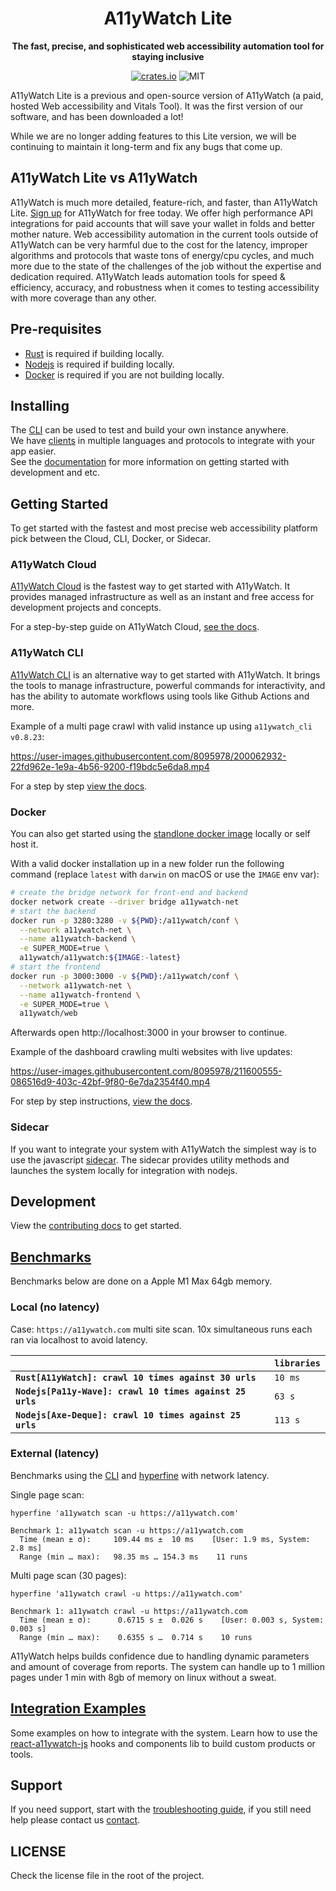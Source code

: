 <div align="center">
  <h1>A11yWatch Lite</h1>
  <p>
    <strong>The fast, precise, and sophisticated web accessibility automation tool for staying inclusive</strong>
  </p>
  <p>

[![crates.io](https://img.shields.io/crates/v/a11ywatch_cli?label=latest)](https://docs.rs/crate/a11ywatch_cli/latest)
![MIT](https://img.shields.io/crates/l/a11ywatch_cli.svg)

  </p>
</div>


A11yWatch Lite is a previous and open-source version of A11yWatch (a paid, hosted Web accessibility and Vitals Tool). It was the first version of our software, and has been downloaded a lot!

While we are no longer adding features to this Lite version, we will be continuing to maintain it long-term and fix any bugs that come up.

## A11yWatch Lite vs A11yWatch

A11yWatch is much more detailed, feature-rich, and faster, than A11yWatch Lite. [Sign up](https://a11ywatch.com) for A11yWatch for free today. We offer high performance API
integrations for paid accounts that will save your wallet in folds and better mother nature. Web accessibility automation in the current tools outside of A11yWatch
can be very harmful due to the cost for the latency, improper algorithms and protocols that waste tons of energy/cpu cycles, and much more due to the state of the challenges of the job without the expertise and dedication required. A11yWatch leads automation tools for speed & efficiency, accuracy, and robustness when it comes to testing accessibility with more coverage than any other.

## Pre-requisites

* [Rust](https://www.rust-lang.org/tools/install) is required if building locally.
* [Nodejs](https://nodejs.org/en/download/) is required if building locally.
* [Docker](https://docs.docker.com/get-docker/) is required if you are not building locally.

## Installing

The [CLI](./cli/README.md) can be used to test and build your own instance anywhere.<br>
We have [clients](./clients) in multiple languages and protocols to integrate with your app easier.<br>
See the [documentation](https://docs.a11ywatch.com) for more information on getting started with development and etc.

## Getting Started

To get started with the fastest and most precise web accessibility platform pick between the Cloud, CLI, Docker, or Sidecar.

### A11yWatch Cloud

[A11yWatch Cloud](https://a11ywatch.com) is the fastest way to get started with A11yWatch. It provides managed infrastructure as well as an instant and free access for development projects and concepts.

For a step-by-step guide on A11yWatch Cloud, [see the docs](https://docs.a11ywatch.com/documentation/cloud/).

### A11yWatch CLI

[A11yWatch CLI](./cli/README.md) is an alternative way to get started with A11yWatch. It brings the tools to manage infrastructure, powerful commands for interactivity, and has the ability to automate workflows using tools like Github Actions and more.

Example of a multi page crawl with valid instance up using `a11ywatch_cli v0.8.23`:

https://user-images.githubusercontent.com/8095978/200062932-22fd962e-1e9a-4b56-9200-f19bdc5e6da8.mp4

For a step by step [view the docs](https://docs.a11ywatch.com/documentation/cli/).

### Docker

You can also get started using the [standlone docker image](https://hub.docker.com/r/a11ywatch/a11ywatch) locally or self host it.

With a valid docker installation up in a new folder run the following command (replace `latest` with `darwin` on macOS or use the `IMAGE` env var):

```sh
# create the bridge network for front-end and backend
docker network create --driver bridge a11ywatch-net
# start the backend
docker run -p 3280:3280 -v ${PWD}:/a11ywatch/conf \
  --network a11ywatch-net \
  --name a11ywatch-backend \
  -e SUPER_MODE=true \
  a11ywatch/a11ywatch:${IMAGE:-latest}
# start the frontend
docker run -p 3000:3000 -v ${PWD}:/a11ywatch/conf \
  --network a11ywatch-net \
  --name a11ywatch-frontend \
  -e SUPER_MODE=true \
  a11ywatch/web
```

Afterwards open http://localhost:3000 in your browser to continue.

Example of the dashboard crawling multi websites with live updates:

https://user-images.githubusercontent.com/8095978/211600555-086516d9-403c-42bf-9f80-6e7da2354f40.mp4

For step by step instructions, [view the docs](https://docs.a11ywatch.com/documentation/self-hosting-start/).

### Sidecar

If you want to integrate your system with A11yWatch the simplest way is to use the javascript [sidecar](https://github.com/a11ywatch/sidecar).
The sidecar provides utility methods and launches the system locally for integration with nodejs.

## Development

View the [contributing docs](https://docs.a11ywatch.com/documentation/contributing/) to get started.

## [Benchmarks](./benchmarks)

Benchmarks below are done on a Apple M1 Max 64gb memory.

### Local (no latency)

Case: `https://a11ywatch.com` multi site scan.
10x simultaneous runs each ran via localhost to avoid latency.

|                                                            | `libraries`       |
| :--------------------------------------------------------- | :---------------- |
| **`Rust[A11yWatch]: crawl 10 times against 30 urls`**      | `10 ms`          |
| **`Nodejs[Pa11y-Wave]: crawl 10 times against 25 urls`**   | `63 s`            |
| **`Nodejs[Axe-Deque]: crawl 10 times against 25 urls`**    | `113 s`           |

### External (latency)

Benchmarks using the [CLI](./cli/) and [hyperfine](https://github.com/sharkdp/hyperfine) with network latency.

Single page scan:

```
hyperfine 'a11ywatch scan -u https://a11ywatch.com' 

Benchmark 1: a11ywatch scan -u https://a11ywatch.com
  Time (mean ± σ):     109.44 ms ±  10 ms    [User: 1.9 ms, System: 2.8 ms]
  Range (min … max):   98.35 ms … 154.3 ms    11 runs
```

Multi page scan (30 pages):

```
hyperfine 'a11ywatch crawl -u https://a11ywatch.com' 

Benchmark 1: a11ywatch crawl -u https://a11ywatch.com
  Time (mean ± σ):      0.6715 s ±  0.026 s    [User: 0.003 s, System: 0.003 s]
  Range (min … max):    0.6355 s …  0.714 s    10 runs
```

A11yWatch helps builds confidence due to handling dynamic parameters and amount of coverage from reports.
The system can handle up to 1 million pages under 1 min with 8gb of memory on linux without a sweat.

## [Integration Examples](https://github.com/a11ywatch/a11ywatch-examples)

Some examples on how to integrate with the system. Learn how to use the [react-a11ywatch-js](https://github.com/a11ywatch/react-a11ywatch-js) hooks and components lib to build custom products or tools.


## Support

If you need support, start with the [troubleshooting guide](https://docs.a11ywatch.com/documentation/troubleshooting),
if you still need help please contact us [contact](https://docs.a11ywatch.com/documentation/contact).

## LICENSE

Check the license file in the root of the project.
